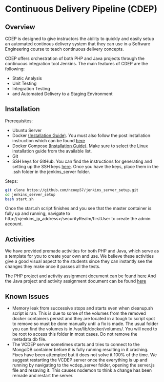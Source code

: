 # Continuous Delivery Pipeline (CDEP)

## Overview
CDEP is designed to give instructors the ability to quickly and easily setup
an automated continous delivery system that they can use in a Software
Engineering course to teach continuous delivery concepts.

CDEP offers orchestration of both PHP and Java projects through the
continuous integration tool Jenkins. The main features of CDEP are the
following:

<ul>
<li> Static Analysis </li>
<li> Unit Testing </li>
<li> Integration Testing </li>
<li> and Automated Delivery to a Staging Environment </li>
</ul>

## Installation
Prerequisites:
<ul>
<li> Ubuntu Server </li>
<li> Docker  <a href="https://docs.docker.com/install/linux/docker-ce/ubuntu/">(Installation Guide)</a>. You must also follow the post installation instruction which can be found <a target="_blank" href="https://docs.docker.com/install/linux/linux-postinstall/">here</a></li>
<li> Docker Compose <a target="_blank" href="https://docs.docker.com/compose/install/#install-compose">(Installation Guide)</a>. Make sure to select the Linux installation guide from the available list.</li>
<li> Git </li>
<li> SSH keys for GitHub. You can find the instructions for generating and
setting up the SSH keys <a target="_blank"
href="https://help.github.com/articles/connecting-to-github-with-ssh/">here</a>. Once you have the keys, place them in the .ssh folder in the jenkins_server folder. </li>
</ul>

Steps:
```bash
git clone https://github.com/ncoop57/jenkins_server_setup.git
cd jenkins_server_setup
bash start.sh
```

Once the start.sh script finishes and you see that the master container is
fully up and running, navigate to http://<jenkins_ip_address>/securityRealm/firstUser
to create the admin account.

## Activities
We have provided premade activities for both PHP and Java, which serve as
a template for you to create your own and use. We believe these activities give
a good visual aspect to the students since they can instantly see the changes
they make once it passes all the tests.

The PHP project and activity assignment document can be found <a target="_blank" href="https://github.com/ncoop57/php_activity">here</a>
And the Java project and activity assignment document can be found <a target="_blank" href="https://github.com/ncoop57/java_activity">here</a>

## Known Issues
<ul>
<li>Memory leak from successive stops and starts even when cleanup.sh script is
ran. This is due to some of the volumes from the removed docker containers
persist and they are located in a tough to script spot to remove so must be
done manually until a fix is made. The usual folder you can find the volumes is
in /var/lib/docker/volumes/. You will need to be root to access this folder in
most cases. Do not remove the metadata.db file.</li>
<li>The VCDEP server sometimes starts and tries to connect to the MongoDB
container before it is fully running resulting in it crashing. Fixes have been
attempted but it does not solve it 100% of the time. We suggest restarting the
VCDEP server once the everything is up and running by navigating to the
vcdep_server folder, opening the server.js file and resaving it. This causes
nodemon to think a change has been remade and restart the server.</li>
</ul>
